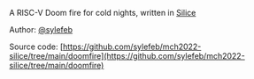 A RISC-V Doom fire for cold nights, written in [Silice](https://github.com/sylefeb/Silice/)

Author: [@sylefeb](https://twitter.com/sylefeb)

Source code: [https://github.com/sylefeb/mch2022-silice/tree/main/doomfire](https://github.com/sylefeb/mch2022-silice/tree/main/doomfire)
